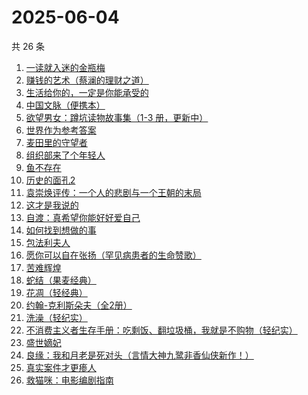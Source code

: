 # 2025-06-04

共 26 条

<!-- BEGIN WEREAD -->
<!-- 最后更新时间 2025-06-04 01:12:25 +0800 -->
1. [一读就入迷的金瓶梅](https://weread.qq.com/web/bookDetail/e6332270813ab9f7fg015328)
1. [赚钱的艺术（蔡澜的理财之道）](https://weread.qq.com/web/bookDetail/1fe32b60813ab9052g011c9e)
1. [生活给你的，一定是你能承受的](https://weread.qq.com/web/bookDetail/ef232990813ab9fadg012d10)
1. [中国文脉（便携本）](https://weread.qq.com/web/bookDetail/c5d328e05b66b4c5da34834)
1. [欲望男女：蹲坑读物故事集（1-3 册，更新中）](https://weread.qq.com/web/bookDetail/849323e0813ab9f7fg011847)
1. [世界作为参考答案](https://weread.qq.com/web/bookDetail/4d232400813ab9fb2g010557)
1. [麦田里的守望者](https://weread.qq.com/web/bookDetail/477329b071bc13ba477bc4f)
1. [组织部来了个年轻人](https://weread.qq.com/web/bookDetail/00432890813ab82d5g0124b1)
1. [鱼不存在](https://weread.qq.com/web/bookDetail/0af32760813ab798cg01135c)
1. [历史的面孔2](https://weread.qq.com/web/bookDetail/af232d00813ab78d4g010f6f)
1. [袁崇焕评传：一个人的悲剧与一个王朝的末局](https://weread.qq.com/web/bookDetail/59d32c40813ab9effg012bfb)
1. [这才是我说的](https://weread.qq.com/web/bookDetail/13e32510813ab702dg013553)
1. [自渡：真希望你能好好爱自己](https://weread.qq.com/web/bookDetail/1fb32b80813ab8764g0175d9)
1. [如何找到想做的事](https://weread.qq.com/web/bookDetail/71a32fb0813ab8de8g019cc9)
1. [包法利夫人](https://weread.qq.com/web/bookDetail/fac320a072709880fac67a9)
1. [愿你可以自在张扬（罕见病患者的生命赞歌）](https://weread.qq.com/web/bookDetail/866324f0813ab9b70g013cde)
1. [苦难辉煌](https://weread.qq.com/web/bookDetail/c5f32ac0813ab9f98g019666)
1. [蛇结（果麦经典）](https://weread.qq.com/web/bookDetail/9eb327e0813ab9e2bg015edf)
1. [花凋（轻经典）](https://weread.qq.com/web/bookDetail/3b932cf0813ab9f6cg012c8c)
1. [约翰-克利斯朵夫（全2册）](https://weread.qq.com/web/bookDetail/18e32440716787db18e612b)
1. [洗澡（轻纪实）](https://weread.qq.com/web/bookDetail/e1c326d0813ab9f15g015b64)
1. [不消费主义者生存手册：吃剩饭、翻垃圾桶，我就是不购物（轻纪实）](https://weread.qq.com/web/bookDetail/5cd323e0813ab9d10g0143af)
1. [盛世嫡妃](https://weread.qq.com/web/bookDetail/f0b326b0537d6df0bda1689)
1. [良缘：我和月老是死对头（言情大神九鹭非香仙侠新作！）](https://weread.qq.com/web/bookDetail/bc532b50813ab9f27g014dd8)
1. [真实案件才更瘆人](https://weread.qq.com/web/bookDetail/ab232020813ab9f2fg01569c)
1. [救猫咪：电影编剧指南](https://weread.qq.com/web/bookDetail/764325407230ad4c7645547)
<!-- END WEREAD -->